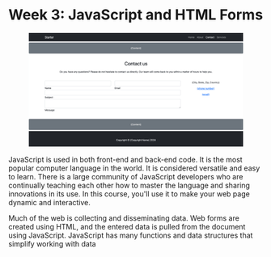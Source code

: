 # Week 3: JavaScript and HTML Forms

<figure><img src="../.gitbook/assets/javascript-forms.webp" alt=""><figcaption></figcaption></figure>

JavaScript is used in both front-end and back-end code.  It is the most popular computer language in the world.  It is considered versatile and easy to learn.  There is a large community of JavaScript developers who are continually teaching each other how to master the language and sharing innovations in its use.  In this course, you'll use it to make your web page dynamic and interactive.

Much of the web is collecting and disseminating data.  Web forms are created using HTML, and the entered data is pulled from the document using JavaScript.  JavaScript has many  functions and data structures that simplify working with data
